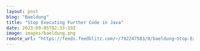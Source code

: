 ```yaml
---
layout: post
blog: "Baeldung"
title: "Stop Executing Further Code in Java"
date: 2023-09-05T02:33:19Z
image: images/baeldung.png
remote_url: "https://feeds.feedblitz.com/~/792247583/0/baeldung~Stop-Executing-Further-Code-in-Java"
---
```

